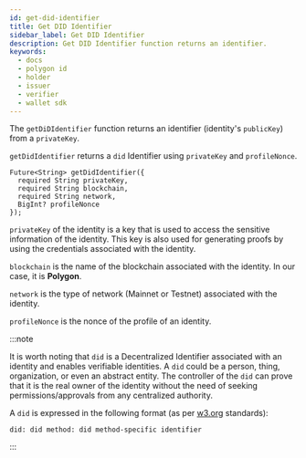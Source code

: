 ```yaml
---
id: get-did-identifier
title: Get DID Identifier
sidebar_label: Get DID Identifier
description: Get DID Identifier function returns an identifier.
keywords:
  - docs
  - polygon id
  - holder
  - issuer
  - verifier
  - wallet sdk
---
```


The `getDiDIdentifier` function returns an identifier (identity's `publicKey`) from a `privateKey`.

`getDidIdentifier` returns a `did` Identifier using `privateKey` and `profileNonce`.

```
Future<String> getDidIdentifier({
  required String privateKey,
  required String blockchain,
  required String network,
  BigInt? profileNonce
});
```

`privateKey` of the identity is a key that is used to access the sensitive information of the identity. This key is also used for generating proofs by using the credentials associated with the identity.

`blockchain` is the name of the blockchain associated with the identity. In our case, it is **Polygon**.

`network` is the type of network (Mainnet or Testnet) associated with the identity.

`profileNonce` is the nonce of the profile of an identity.

:::note

It is worth noting that `did` is a Decentralized Identifier associated with an identity and enables verifiable identities. A `did` could be a person, thing, organization, or even an abstract entity. The controller of the `did` can prove that it is the real owner of the identity without the need of seeking permissions/approvals from any centralized authority.

A `did` is expressed in the following format (as per [<ins>w3.org</ins>](https://www.w3.org/) standards):

`did: did method: did method-specific identifier`

:::
